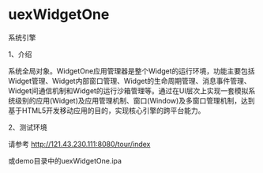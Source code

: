 # uexWidgetOne
系统引擎

1、介绍

系统全局对象。WidgetOne应用管理器是整个Widget的运行环境，功能主要包括Widget管理、Widget内部窗口管理、Widget的生命周期管理、消息事件管理、Widget间通信机制和Widget的运行沙箱管理等。通过在UI层次上实现一套模拟系统级别的应用(Widget)及应用管理机制、窗口(Window)及多窗口管理机制，达到基于HTML5开发移动应用的目的，实现核心引擎的跨平台能力。

2、测试环境

请参考 http://121.43.230.111:8080/tour/index

或demo目录中的uexWidgetOne.ipa




